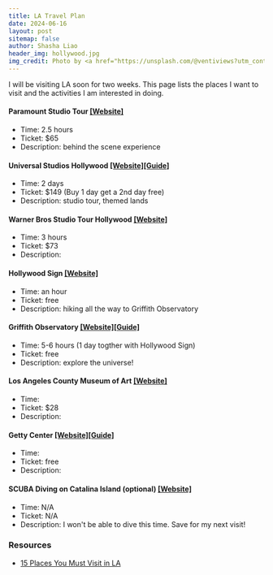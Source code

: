```yaml
---
title: LA Travel Plan
date: 2024-06-16
layout: post
sitemap: false
author: Shasha Liao
header_img: hollywood.jpg
img_credit: Photo by <a href="https://unsplash.com/@ventiviews?utm_content=creditCopyText&utm_medium=referral&utm_source=unsplash">Venti Views</a> on <a href="https://unsplash.com/photos/hollywood-signage-on-hill-GGwBS_kuKB0?utm_content=creditCopyText&utm_medium=referral&utm_source=unsplash">Unsplash</a>
---
```


I will be visiting LA soon for two weeks. This page lists the places I want to visit and the activities I am interested in doing.

#### Paramount Studio Tour [[Website]](https://www.paramountstudiotour.com/studio-tours.html)

- Time: 2.5 hours
- Ticket: $65
- Description: behind the scene experience

#### Universal Studios Hollywood [[Website]](https://www.universalstudioshollywood.com/web/en/us)[[Guide]](https://www.17ybm.com/la-universal-studios-hollywood/)

- Time: 2 days
- Ticket: $149 (Buy 1 day get a 2nd day free)
- Description: studio tour, themed lands

#### Warner Bros Studio Tour Hollywood [[Website]](https://www.wbstudiotour.com)

- Time: 3 hours
- Ticket: $73
- Description:

#### Hollywood Sign [[Website]](https://www.hollywoodsign.org/hiking)

- Time: an hour
- Ticket: free
- Description: hiking all the way to Griffith Observatory

#### Griffith Observatory [[Website]](https://griffithobservatory.org/visit/)[[Guide]](https://www.17ybm.com/griffith-observatory/)

- Time: 5-6 hours (1 day togther with Hollywood Sign)
- Ticket: free
- Description: explore the universe!

#### Los Angeles County Museum of Art [[Website]](https://www.lacma.org)

- Time:
- Ticket: $28
- Description:

#### Getty Center [[Website]](https://www.getty.edu/visit/center/)[[Guide]](https://www.17ybm.com/getty-center/)

- Time:
- Ticket: free
- Description:

#### SCUBA Diving on Catalina Island (optional) [[Website]](https://blog.padi.com/road-trip/)

- Time: N/A
- Ticket: N/A
- Description: I won't be able to dive this time. Save for my next visit!

### Resources

- [15 Places You Must Visit in LA](https://www.17ybm.com/los-angeles/)
